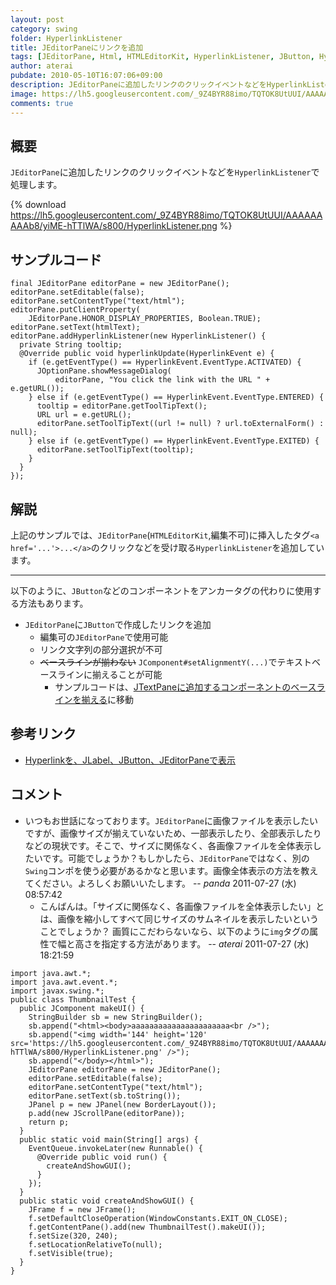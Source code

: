```yaml
---
layout: post
category: swing
folder: HyperlinkListener
title: JEditorPaneにリンクを追加
tags: [JEditorPane, Html, HTMLEditorKit, HyperlinkListener, JButton, Hyperlink]
author: aterai
pubdate: 2010-05-10T16:07:06+09:00
description: JEditorPaneに追加したリンクのクリックイベントなどをHyperlinkListenerで処理します。
image: https://lh5.googleusercontent.com/_9Z4BYR88imo/TQTOK8UtUUI/AAAAAAAAAb8/yiME-hTTlWA/s800/HyperlinkListener.png
comments: true
---
```

## 概要
`JEditorPane`に追加したリンクのクリックイベントなどを`HyperlinkListener`で処理します。

{% download https://lh5.googleusercontent.com/_9Z4BYR88imo/TQTOK8UtUUI/AAAAAAAAAb8/yiME-hTTlWA/s800/HyperlinkListener.png %}

## サンプルコード
<pre class="prettyprint"><code>final JEditorPane editorPane = new JEditorPane();
editorPane.setEditable(false);
editorPane.setContentType("text/html");
editorPane.putClientProperty(
    JEditorPane.HONOR_DISPLAY_PROPERTIES, Boolean.TRUE);
editorPane.setText(htmlText);
editorPane.addHyperlinkListener(new HyperlinkListener() {
  private String tooltip;
  @Override public void hyperlinkUpdate(HyperlinkEvent e) {
    if (e.getEventType() == HyperlinkEvent.EventType.ACTIVATED) {
      JOptionPane.showMessageDialog(
          editorPane, "You click the link with the URL " + e.getURL());
    } else if (e.getEventType() == HyperlinkEvent.EventType.ENTERED) {
      tooltip = editorPane.getToolTipText();
      URL url = e.getURL();
      editorPane.setToolTipText((url != null) ? url.toExternalForm() : null);
    } else if (e.getEventType() == HyperlinkEvent.EventType.EXITED) {
      editorPane.setToolTipText(tooltip);
    }
  }
});
</code></pre>

## 解説
上記のサンプルでは、`JEditorPane`(`HTMLEditorKit`,編集不可)に挿入したタグ`<a href='...'>...</a>`のクリックなどを受け取る`HyperlinkListener`を追加しています。

- - - -
以下のように、`JButton`などのコンポーネントをアンカータグの代わりに使用する方法もあります。

- `JEditorPane`に`JButton`で作成したリンクを追加
    - 編集可の`JEditorPane`で使用可能
    - リンク文字列の部分選択が不可
    - ~~ベースラインが揃わない~~ `JComponent#setAlignmentY(...)`でテキストベースラインに揃えることが可能
        - サンプルコードは、[JTextPaneに追加するコンポーネントのベースラインを揃える](https://ateraimemo.com/Swing/InsertComponentBaseline.html)に移動

<!-- dummy comment line for breaking list -->

## 参考リンク
- [Hyperlinkを、JLabel、JButton、JEditorPaneで表示](https://ateraimemo.com/Swing/HyperlinkLabel.html)

<!-- dummy comment line for breaking list -->

## コメント
- いつもお世話になっております。`JEditorPane`に画像ファイルを表示したいですが、画像サイズが揃えていないため、一部表示したり、全部表示したりなどの現状です。そこで、サイズに関係なく、各画像ファイルを全体表示したいです。可能でしょうか？もしかしたら、`JEditorPane`ではなく、別の`Swing`コンポを使う必要があるかなと思います。画像全体表示の方法を教えてください。よろしくお願いいたします。 -- *panda* 2011-07-27 (水) 08:57:42
    - こんばんは。「サイズに関係なく、各画像ファイルを全体表示したい」とは、画像を縮小してすべて同じサイズのサムネイルを表示したいということでしょうか？ 画質にこだわらないなら、以下のように`img`タグの属性で幅と高さを指定する方法があります。 -- *aterai* 2011-07-27 (水) 18:21:59

<!-- dummy comment line for breaking list -->

<pre class="prettyprint"><code>import java.awt.*;
import java.awt.event.*;
import javax.swing.*;
public class ThumbnailTest {
  public JComponent makeUI() {
    StringBuilder sb = new StringBuilder();
    sb.append("&lt;html&gt;&lt;body&gt;aaaaaaaaaaaaaaaaaaaaaa&lt;br /&gt;");
    sb.append("&lt;img width='144' height='120' src='https://lh5.googleusercontent.com/_9Z4BYR88imo/TQTOK8UtUUI/AAAAAAAAAb8/yiME-hTTlWA/s800/HyperlinkListener.png' /&gt;");
    sb.append("&lt;/body&gt;&lt;/html&gt;");
    JEditorPane editorPane = new JEditorPane();
    editorPane.setEditable(false);
    editorPane.setContentType("text/html");
    editorPane.setText(sb.toString());
    JPanel p = new JPanel(new BorderLayout());
    p.add(new JScrollPane(editorPane));
    return p;
  }
  public static void main(String[] args) {
    EventQueue.invokeLater(new Runnable() {
      @Override public void run() {
        createAndShowGUI();
      }
    });
  }
  public static void createAndShowGUI() {
    JFrame f = new JFrame();
    f.setDefaultCloseOperation(WindowConstants.EXIT_ON_CLOSE);
    f.getContentPane().add(new ThumbnailTest().makeUI());
    f.setSize(320, 240);
    f.setLocationRelativeTo(null);
    f.setVisible(true);
  }
}
</code></pre>
